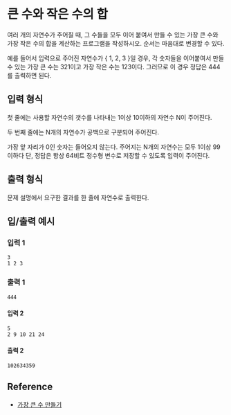 # 큰 수와 작은 수의 합

여러 개의 자연수가 주어질 때, 그 수들을 모두 이어 붙여서 만들 수 있는 가장 큰 수와 가장 작은 수의 합을 계산하는 프로그램을 작성하시오. 순서는 마음대로 변경할 수 있다.

예를 들어서 입력으로 주어진 자연수가 { 1, 2, 3 }일 경우, 각 숫자들을 이어붙여서 만들 수 있는 가장 큰 수는 321이고 가장 작은 수는 123이다. 그러므로 이 경우 정답은 444를 출력하면 된다.

## 입력 형식
 첫 줄에는 사용할 자연수의 갯수를 나타내는 1이상 10이하의 자연수 N이 주어진다.

두 번째 줄에는 N개의 자연수가 공백으로 구분되어 주어진다.

가장 앞 자리가 0인 숫자는 들어오지 않는다.
주어지는 N개의 자연수는 모두 1이상 99이하다
 단, 정답은 항상 64비트 정수형 변수로 저장할 수 있도록 입력이 주어진다.



## 출력 형식
 문제 설명에서 요구한 결과를 한 줄에 자연수로 출력한다. 


## 입/출력 예시

### 입력 1
```
3
1 2 3
```

### 출력 1
```
444
```

#### 입력 2
```
5
2 9 10 21 24
```
#### 출력 2
```
102634359
```


## Reference

* [가장 큰 수 만들기](http://codingdojang.com/scode/501)
